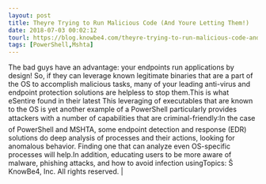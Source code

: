 ```yaml
---
layout: post
title: Theyre Trying to Run Malicious Code (And Youre Letting Them!)
date: 2018-07-03 00:02:12
tourl: https://blog.knowbe4.com/theyre-trying-to-run-malicious-code-and-youre-letting-them
tags: [PowerShell,Mshta]
---
```

The bad guys have an advantage: your endpoints run applications by design! So, if they can leverage known legitimate binaries that are a part of the OS to accomplish malicious tasks, many of your leading anti-virus and endpoint protection solutions are helpless to stop them.This is what eSentire found in their latest This leveraging of executables that are known to the OS is yet another example of a PowerShell particularly provides attackers with a number of capabilities that are criminal-friendly:In the case of PowerShell and MSHTA, some endpoint detection and response (EDR) solutions do deep analysis of processes and their actions, looking for anomalous behavior. Finding one that can analyze even OS-specific processes will help.In addition, educating users to be more aware of malware, phishing attacks, and how to avoid infection usingTopics: Š KnowBe4, Inc. All rights reserved. | 